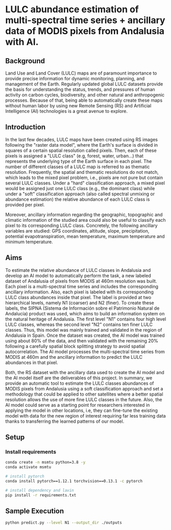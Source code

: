 # LULC abundance estimation of multi-spectral time series + ancillary data of MODIS pixels from Andalusia with AI.	


## Background
Land Use and Land Cover (LULC) maps are of paramount importance to provide precise information for dynamic monitoring, planning, and management of the Earth. Regularly updated global LULC datasets provide the basis for understanding the status, trends, and pressures of human activity on carbon cycles, biodiversity, and other natural and anthropogenic processes. Because of that, being able to automatically create these maps without human labor by using new Remote Sensing (RS) and Artificial Intelligence (AI) technologies is a great avenue to explore.


## Introduction
In the last few decades, LULC maps have been created using RS images following the "raster data model", where the Earth's surface is divided in squares of a certain spatial resolution called pixels. Then, each of these pixels is assigned a "LULC class" (e.g, forest, water, urban...) that represents the underlying type of the Earth surface in each pixel. The number of different classes of a LULC map is referred to as thematic resolution. Frequently, the spatial and thematic resolutions do not match, which leads to the mixed pixel problem, i.e., pixels are not pure but contain several LULC classes. Under a "hard" classification approach, a mixed pixel would be assigned just one LULC class (e.g., the dominant class) while under a "soft" classification approach (also called spectral unmixing or abundance estimation) the relative abundance of each LULC class is provided per pixel. 

Moreover, ancillary information regarding the geographic, topographic and climatic information of the studied area could also be useful to classify each pixel to its corresponding LULC class. Concretely, the following ancillary variables are studied: GPS coordinates, altitude, slope, precipitation, potential evapotranspiration, mean temperature, maximum temperature and minimum temperature.

## Aims

To estimate the relative abundance of LULC classes in Andalusia and develop an AI model to automatically perform the task, a new labeled dataset of Andalusia of pixels from MODIS at 460m resolution was built. Each pixel is a multi-spectral time series and includes the corresponding ancillary information. Also, each pixel is labeled with its corresponding LULC class abundances inside that pixel. The label is provided at two hierarchical levels, namely N1 (coarser) and N2 (finer). To create these labels, the SIPNA (Sistema de Información sobre el Patrimonio Natural de Andalucía) product was used, which aims to build an information system on the natural heritage of Andalusia. The first level "N1" contains four high level LULC classes, whereas the second level "N2" contains ten finer LULC classes. Thus, this model was mainly trained and validated in the region of Andalusia in Spain. Once the dataset was created, the AI model was trained using about 80% of the data, and then validated with the remaining 20% following a carefully spatial block splitting strategy to avoid spatial autocorrelation. The AI model processes the multi-spectral time series from MODIS at 460m and the ancillary information to predict the LULC abundances in that pixel. 

Both, the RS dataset with the ancillary data used to create the AI model and the AI model itself are the deliverables of this project. In summary, we provide an automatic tool to estimate the LULC classes abundances of MODIS pixels from Andalusia using a soft classification approach and set a methodology that could be applied to other satellites where a better spatial resolution allows the use of more fine LULC classes in the future. Also, the AI model could serve as a starting point for researchers interested in applying the model in other locations, i.e, they can fine-tune the existing model with data for the new region of interest requiring far less training data thanks to transferring the learned patterns of our model.


## Setup
### Install requirements 
```bash
conda create -n msmtu python=3.8 -y
conda activate msmtu

# install pytorch
conda install pytorch==1.12.1 torchvision==0.13.1 -c pytorch

# install dependency and lavin
pip install -r requirements.txt
```

## Sample Execution

```bash
python predict.py --level N1 --output_dir ./outputs
```